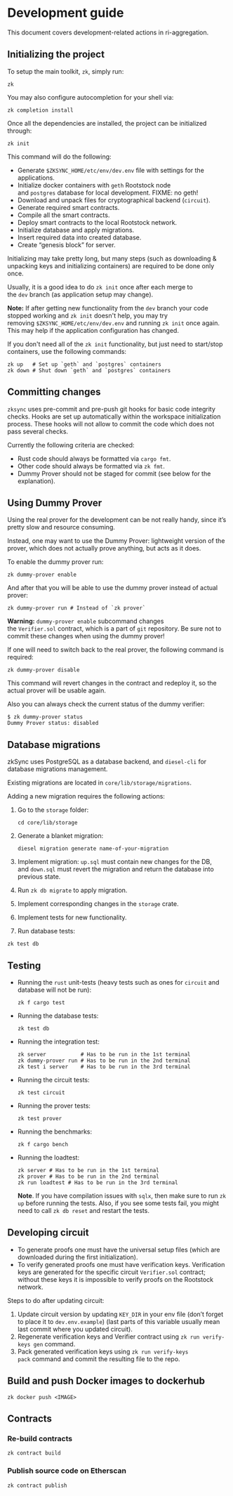 # Development guide

This document covers development-related actions in ri-aggregation.

## Initializing the project

To setup the main toolkit, `zk`, simply run:

```
zk
```

You may also configure autocompletion for your shell via:

```
zk completion install
```

Once all the dependencies are installed, the project can be initialized through:

```
zk init
```

This command will do the following:

- Generate `$ZKSYNC_HOME/etc/env/dev.env` file with settings for the applications.
- Initialize docker containers with `geth` Rootstock node and `postgres` database for local development. FIXME: no geth!
- Download and unpack files for cryptographical backend (`circuit`).
- Generate required smart contracts.
- Compile all the smart contracts.
- Deploy smart contracts to the local Rootstock network.
- Initialize database and apply migrations.
- Insert required data into created database.
- Create “genesis block” for server.

Initializing may take pretty long, but many steps (such as downloading & unpacking keys and initializing containers) are
required to be done only once.

Usually, it is a good idea to do `zk init` once after each merge to the `dev` branch (as application setup may change).

**Note:** If after getting new functionality from the `dev` branch your code stopped working and `zk init` doesn't help,
you may try removing `$ZKSYNC_HOME/etc/env/dev.env` and running `zk init` once again. This may help if the application
configuration has changed.

If you don't need all of the `zk init` functionality, but just need to start/stop containers, use the following
commands:

```
zk up   # Set up `geth` and `postgres` containers
zk down # Shut down `geth` and `postgres` containers
```

## Committing changes

`zksync` uses pre-commit and pre-push git hooks for basic code integrity checks. Hooks are set up automatically within
the workspace initialization process. These hooks will not allow to commit the code which does not pass several checks.

Currently the following criteria are checked:

- Rust code should always be formatted via `cargo fmt`.
- Other code should always be formatted via `zk fmt`.
- Dummy Prover should not be staged for commit (see below for the explanation).

## Using Dummy Prover

Using the real prover for the development can be not really handy, since it’s pretty slow and resource consuming.

Instead, one may want to use the Dummy Prover: lightweight version of the prover, which does not actually prove
anything, but acts as it does.

To enable the dummy prover run:

```
zk dummy-prover enable
```

And after that you will be able to use the dummy prover instead of actual prover:

```
zk dummy-prover run # Instead of `zk prover`
```

**Warning:** `dummy-prover enable` subcommand changes the `Verifier.sol` contract, which is a part of `git` repository.
Be sure not to commit these changes when using the dummy prover!

If one will need to switch back to the real prover, the following command is required:

```
zk dummy-prover disable
```

This command will revert changes in the contract and redeploy it, so the actual prover will be usable again.

Also you can always check the current status of the dummy verifier:

```
$ zk dummy-prover status
Dummy Prover status: disabled
```

## Database migrations

zkSync uses PostgreSQL as a database backend, and `diesel-cli` for database migrations management.

Existing migrations are located in `core/lib/storage/migrations`.

Adding a new migration requires the following actions:

1. Go to the `storage` folder:

   ```
   cd core/lib/storage
   ```

2. Generate a blanket migration:

   ```
   diesel migration generate name-of-your-migration
   ```

3. Implement migration: `up.sql` must contain new changes for the DB, and `down.sql` must revert the migration and
   return the database into previous state.
4. Run `zk db migrate` to apply migration.
5. Implement corresponding changes in the `storage` crate.
6. Implement tests for new functionality.
7. Run database tests:

```
zk test db
```

## Testing

- Running the `rust` unit-tests (heavy tests such as ones for `circuit` and database will not be run):

  ```
  zk f cargo test
  ```

- Running the database tests:

  ```
  zk test db
  ```

- Running the integration test:

  ```
  zk server           # Has to be run in the 1st terminal
  zk dummy-prover run # Has to be run in the 2nd terminal
  zk test i server    # Has to be run in the 3rd terminal
  ```

- Running the circuit tests:

  ```
  zk test circuit
  ```

- Running the prover tests:

  ```
  zk test prover
  ```

- Running the benchmarks:

  ```
  zk f cargo bench
  ```

- Running the loadtest:

  ```
  zk server # Has to be run in the 1st terminal
  zk prover # Has to be run in the 2nd terminal
  zk run loadtest # Has to be run in the 3rd terminal
  ```

  **Note**. If you have compilation issues with `sqlx`, then make sure to run `zk up` before running the tests. Also, if
  you see some tests fail, you might need to call `zk db reset` and restart the tests.

## Developing circuit

- To generate proofs one must have the universal setup files (which are downloaded during the first initialization).
- To verify generated proofs one must have verification keys. Verification keys are generated for the specific circuit
  `Verifier.sol` contract; without these keys it is impossible to verify proofs on the Rootstock network.

Steps to do after updating circuit:

1. Update circuit version by updating `KEY_DIR` in your env file (don’t forget to place it to `dev.env.example`) (last
   parts of this variable usually mean last commit where you updated circuit).
2. Regenerate verification keys and Verifier contract using `zk run verify-keys gen` command.
3. Pack generated verification keys using `zk run verify-keys pack` command and commit the resulting file to the repo.

## Build and push Docker images to dockerhub

```
zk docker push <IMAGE>
```

## Contracts

### Re-build contracts

```
zk contract build
```

### Publish source code on Etherscan

```
zk contract publish
```
